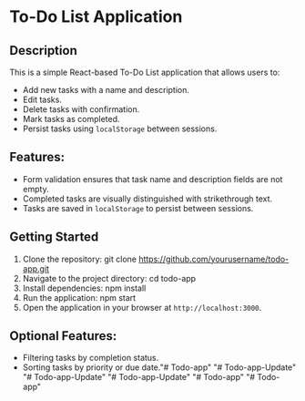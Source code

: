 # To-Do List Application

## Description
This is a simple React-based To-Do List application that allows users to:
- Add new tasks with a name and description.
- Edit tasks.
- Delete tasks with confirmation.
- Mark tasks as completed.
- Persist tasks using `localStorage` between sessions.

## Features:
- Form validation ensures that task name and description fields are not empty.
- Completed tasks are visually distinguished with strikethrough text.
- Tasks are saved in `localStorage` to persist between sessions.

## Getting Started
1. Clone the repository:
git clone https://github.com/yourusername/todo-app.git
2. Navigate to the project directory:
cd todo-app
3. Install dependencies:
npm install
4. Run the application:
npm start
5. Open the application in your browser at `http://localhost:3000`.

## Optional Features:
- Filtering tasks by completion status.
- Sorting tasks by priority or due date."# Todo-app" 
"# Todo-app-Update" 
"# Todo-app-Update" 
"# Todo-app-Update" 
"# Todo-app" 
"# Todo-app" 

